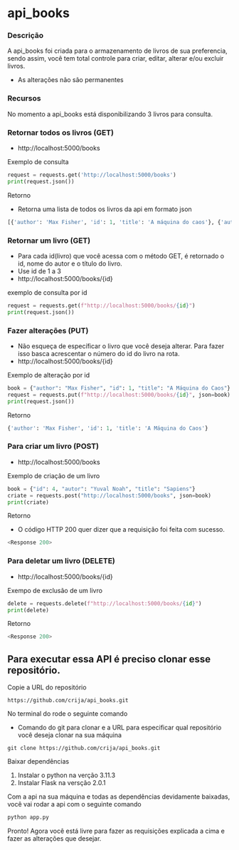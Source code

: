 # api_books

### Descrição

A api_books foi criada para o armazenamento de livros de sua preferencia, sendo assim, você tem total controle para criar, editar, alterar e/ou excluir livros. 
- As alterações não são permanentes

### Recursos

No momento a api_books está disponibilizando 3 livros para consulta.

### Retornar todos os livros (GET)

- http://localhost:5000/books

Exemplo de consulta 
```python
request = requests.get('http://localhost:5000/books')
print(request.json())
```
Retorno
- Retorna uma lista de todos os livros da api em formato json

```python
[{'author': 'Max Fisher', 'id': 1, 'title': 'A máquina do caos'}, {'author': 'Bill Gates', 'id': 2, 'title': 'A estrada do futuro'}, {'author': 'Jeanine Cummins', 'id': 3, 'title': 'Terra Americana'}]
```

### Retornar um livro (GET)
- Para cada id(livro) que você acessa com o método GET, é retornado o id, nome do autor e o título do livro.
- Use id de 1 a 3
- http://localhost:5000/books/{id}

exemplo de consulta por id
```python
request = requests.get(f"http://localhost:5000/books/{id}")
print(request.json())
```

### Fazer alterações (PUT)
- Não esqueça de específicar o livro que você deseja alterar. Para fazer isso basca acrescentar o número do id do livro na rota.
- http://localhost:5000/books/{id}

Exemplo de alteração por id
```python
book = {"author": "Max Fisher", "id": 1, "title": "A Máquina do Caos"}
request = requests.put(f"http://localhost:5000/books/{id}", json=book)
print(request.json())
```

Retorno
```python
{'author': 'Max Fisher', 'id': 1, 'title': 'A Máquina do Caos'}
```

### Para criar um livro (POST)
- http://localhost:5000/books

Exemplo de criação de um livro
```python
book = {"id": 4, "autor": "Yuval Noah", "title": "Sapiens"}
criate = requests.post("http://localhost:5000/books", json=book)
print(criate)
```

Retorno
- O código HTTP 200 quer dizer que a requisição foi feita com sucesso.

```python
<Response 200>
```
 
### Para deletar um livro (DELETE)
- http://localhost:5000/books/{id}

Exempo de exclusão de um livro
```python
delete = requests.delete(f"http://localhost:5000/books/{id}")
print(delete)
```

Retorno
```python
<Response 200>
```

## Para executar essa API é preciso clonar esse repositório.

Copie a URL do repositório

```git
https://github.com/crija/api_books.git 
```

No terminal do rode o seguinte comando
- Comando do git para clonar e a URL para especificar qual repositório você deseja clonar na sua máquina

```git
git clone https://github.com/crija/api_books.git
```

Baixar dependências

1. Instalar o python na verção 3.11.3
2. Instalar Flask na versção 2.0.1

Com a api na sua máquina e todas as dependências devidamente baixadas, você vai rodar a api com o seguinte comando

```python
python app.py
```

Pronto! Agora você está livre para fazer as requisições explicada a cima e fazer as alterações que desejar.








